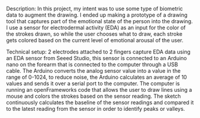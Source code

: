 Description: 
In this project, my intent was to use some type of biometric data to augment the drawing. I ended up making a prototype of a drawing tool that captures part of the emotional state of the person into the drawing. I use a sensor for electrodermal activity (EDA) as an input for the color of the strokes drawn, so while the user chooses what to draw, each stroke gets colored based on the current level of emotional arousal of the user. 

Technical setup: 
2 electrodes attached to 2 fingers capture EDA data using an EDA sensor from Seeed Studio, this sensor is connected to an Arduino nano on the forearm that is connected to the computer through a USB cable. The Arduino converts the analog sensor value into a value in the range of 0-1024, to reduce noise, the Arduino calculates an average of 10 values and sends it over a serial port to the computer. The computer is running an openFrameworks code that allows the user to draw lines using a mouse and colors the strokes based on the sensor reading. The sketch continuously calculates the baseline of the sensor readings and compared it to the latest reading from the sensor in order to identify peaks or valleys.

